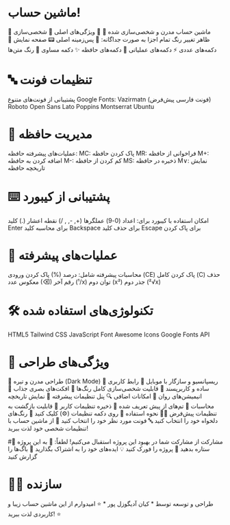 # ماشین حساب!


🌟 ماشین حساب مدرن و شخصی‌سازی شده 🎨
🎯 ویژگی‌های اصلی
🎨 شخصی‌سازی ظاهر
تغییر رنگ تمام اجزا به صورت جداگانه:
🎪 پس‌زمینه اصلی
📟 صفحه نمایش
🔢 دکمه‌های عددی
⚡ دکمه‌های عملیاتی
💾 دکمه‌های حافظه
✨ دکمه مساوی
📝 رنگ متن‌ها


# 🔤 تنظیمات فونت
پشتیبانی از فونت‌های متنوع Google Fonts:
Vazirmatn (فونت فارسی پیش‌فرض)
Roboto
Open Sans
Lato
Poppins
Montserrat
Ubuntu


# 💾 مدیریت حافظه
عملیات‌های پیشرفته حافظه:
MC: پاک کردن حافظه
MR: فراخوانی از حافظه
M+: اضافه کردن به حافظه
M-: کم کردن از حافظه
MS: ذخیره در حافظه
M∨: نمایش تاریخچه حافظه


# ⌨️ پشتیبانی از کیبورد
امکان استفاده با کیبورد برای:
اعداد (0-9)
عملگرها (+, -, , /)
نقطه اعشار (.)
کلید Enter برای محاسبه
کلید Backspace برای حذف
کلید Escape برای پاک کردن


# 🧮 عملیات‌های پیشرفته
محاسبات پیشرفته شامل:
درصد (%)
پاک کردن ورودی (CE)
پاک کردن کامل (C)
حذف رقم آخر (⌫)
معکوس عدد (¹/x)
توان دوم (x²)
جذر دوم (²√x)


# 🛠️ تکنولوژی‌های استفاده شده
HTML5
Tailwind CSS
JavaScript
Font Awesome Icons
Google Fonts API
# 💫 ویژگی‌های طراحی
🌙 طراحی مدرن و تیره (Dark Mode)
📱 ریسپانسیو و سازگار با موبایل
🎯 رابط کاربری ساده و کاربرپسند
🌈 قابلیت شخصی‌سازی کامل رنگ‌ها
💎 افکت‌های بصری جذاب
🔄 انیمیشن‌های روان
🎁 امکانات اضافی
🔍 پنل تنظیمات پیشرفته
📝 نمایش تاریخچه محاسبات
🎨 تم‌های از پیش تعریف شده
💾 ذخیره تنظیمات کاربر
🔄 قابلیت بازگشت به تنظیمات پیش‌فرض
👨‍💻 نحوه استفاده
🎯 روی دکمه تنظیمات (⚙️) کلیک کنید
🎨 رنگ‌های دلخواه خود را انتخاب کنید
🔤 فونت مورد نظر خود را انتخاب کنید
🧮 از ماشین حساب با تنظیمات شخصی خود لذت ببرید!


#🤝 مشارکت
از مشارکت شما در بهبود این پروژه استقبال می‌کنیم! لطفاً:
🌟 به این پروژه ستاره بدهید
🔄 پروژه را فورک کنید
💡 ایده‌های خود را به اشتراک بگذارید
🐛 باگ‌ها را گزارش کنید


# 👨‍🎨 سازنده
طراحی و توسعه توسط * کیان آدیگوزل پور *
⭐️ امیدوارم از این ماشین حساب زیبا و کاربردی لذت ببرید! ⭐️
